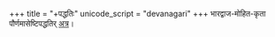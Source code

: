 +++
title = "+पद्धतिः"
unicode_script = "devanagari"
+++
भारद्वाज-मोहित-कृता पौर्णमासेष्टिपद्धतिर् [अत्र](https://docs.google.com/document/d/1FGkGrlDvjUeyPJdIcsMcleAm_5Nw-kdRXL8TgOGq0nk/edit#)। 